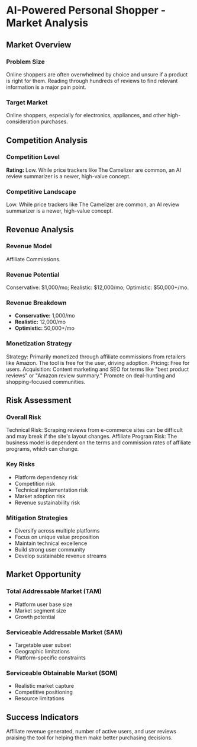 # AI-Powered Personal Shopper - Market Analysis

## Market Overview

### Problem Size
Online shoppers are often overwhelmed by choice and unsure if a product is right for them. Reading through hundreds of reviews to find relevant information is a major pain point.

### Target Market
Online shoppers, especially for electronics, appliances, and other high-consideration purchases.

## Competition Analysis

### Competition Level
**Rating:** Low. While price trackers like The Camelizer are common, an AI review summarizer is a newer, high-value concept.

### Competitive Landscape
Low. While price trackers like The Camelizer are common, an AI review summarizer is a newer, high-value concept.

## Revenue Analysis

### Revenue Model
Affiliate Commissions.

### Revenue Potential
Conservative: $1,000/mo; Realistic: $12,000/mo; Optimistic: $50,000+/mo.

### Revenue Breakdown
- **Conservative:** 1,000/mo
- **Realistic:** 12,000/mo
- **Optimistic:** 50,000+/mo

### Monetization Strategy
Strategy: Primarily monetized through affiliate commissions from retailers like Amazon. The tool is free for the user, driving adoption. Pricing: Free for users. Acquisition: Content marketing and SEO for terms like "best product reviews" or "Amazon review summary." Promote on deal-hunting and shopping-focused communities.

## Risk Assessment

### Overall Risk
Technical Risk: Scraping reviews from e-commerce sites can be difficult and may break if the site's layout changes. Affiliate Program Risk: The business model is dependent on the terms and commission rates of affiliate programs, which can change.

### Key Risks
- Platform dependency risk
- Competition risk
- Technical implementation risk
- Market adoption risk
- Revenue sustainability risk

### Mitigation Strategies
- Diversify across multiple platforms
- Focus on unique value proposition
- Maintain technical excellence
- Build strong user community
- Develop sustainable revenue streams

## Market Opportunity

### Total Addressable Market (TAM)
- Platform user base size
- Market segment size
- Growth potential

### Serviceable Addressable Market (SAM)
- Targetable user subset
- Geographic limitations
- Platform-specific constraints

### Serviceable Obtainable Market (SOM)
- Realistic market capture
- Competitive positioning
- Resource limitations

## Success Indicators
Affiliate revenue generated, number of active users, and user reviews praising the tool for helping them make better purchasing decisions.
